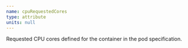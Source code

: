```yaml
---
name: cpuRequestedCores
type: attribute
units: null
---
```


Requested CPU cores defined for the container in the pod specification.